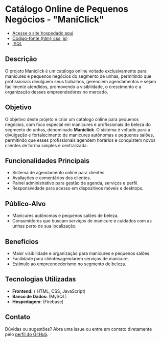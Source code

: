 # Catálogo Online de Pequenos Negócios - "ManiClick"

- [Acesse o site hospedado aqui](https://copn---maniclick.web.app/)
- [Código-fonte (html; css; js)](https://github.com/fjmeneguini/Catalogo-Online-de-Pequenos-Negocios-Maniclick/tree/main/dist)
- [.SQL](https://github.com/fjmeneguini/Catalogo-Online-de-Pequenos-Negocios-Maniclick/tree/main/bd2)


## Descrição

O projeto Maniclick é um catálogo online voltado exclusivamente para manicures e pequenos negócios do segmento de unhas, permitindo que profissionais divulguem seus trabalhos, gerenciem agendamentos e sejam facilmente atendidos, promovendo a visibilidade, o crescimento e a organização desses empreendedores no mercado.

## Objetivo

O objetivo deste projeto é criar um catálogo online para pequenos negócios, com foco especial em manicures e profissionais de beleza do segmento de unhas, denominado **Maniclick**. O sistema é voltado para a divulgação e fortalecimento de manicures autônomas e pequenos salões, permitindo que esses profissionais agendem horários e conquistem novos clientes de forma simples e centralizada.

## Funcionalidades Principais

- Sistema de agendamento online para clientes.
- Avaliações e comentários dos clientes.
- Painel administrativo para gestão de agenda, serviços e perfil.
- Responsividade para acesso em dispositivos móveis e desktops.

## Público-Alvo

- Manicures autônomas e pequenos salões de beleza.
- Consumidores que buscam serviços de manicure e cuidados com as unhas perto de sua localização.

## Benefícios

- Maior visibilidade e organização para manicures e pequenos salões.
- Facilidade para clientesagendarem serviços de manicure.
- Estímulo ao empreendedorismo no segmento de beleza.

## Tecnologias Utilizadas

- **Frontend:** ( HTML, CSS, JavaScript)
- **Banco de Dados:** (MySQL)
- **Hospedagem:** (Firebase)

## Contato

Dúvidas ou sugestões? Abra uma issue ou entre em contato diretamente pelo [perfil do GitHub](https://github.com/fjmeneguini).
